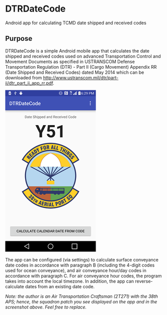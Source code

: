 # DTRDateCode
Android app for calculating TCMD date shipped and received codes

## Purpose

DTRDateCode is a simple Android mobile app that calculates the date shipped and received codes used on advanced Transportation Control and Movement Documents as specified in USTRANSCOM Defense Transportation Regulation (DTR) - Part II (Cargo Movement) Appendix RR (Date Shipped and Received Codes) dated May 2014 which can be downloaded from http://www.ustranscom.mil/dtr/part-ii/dtr_part_ii_app_rr.pdf. 

![ScreenShot](dtrdatecode_screenshot.png)

The app can be configured (via settings) to calculate surface conveyance date codes in accordance with paragraph B (including the 4-digit codes used for ocean conveyance), and air conveyance hour/day codes in accordance with paragraph C. For air conveyance hour codes, the program takes into account the local timezone. In addition, the app can reverse-calculate dates from an existing date code.

*Note: the author is an Air Transportation Craftsman (2T271) with the 38th APS; hence, the squadron patch you see displayed on the app and in the screenshot above. Feel free to replace.*

